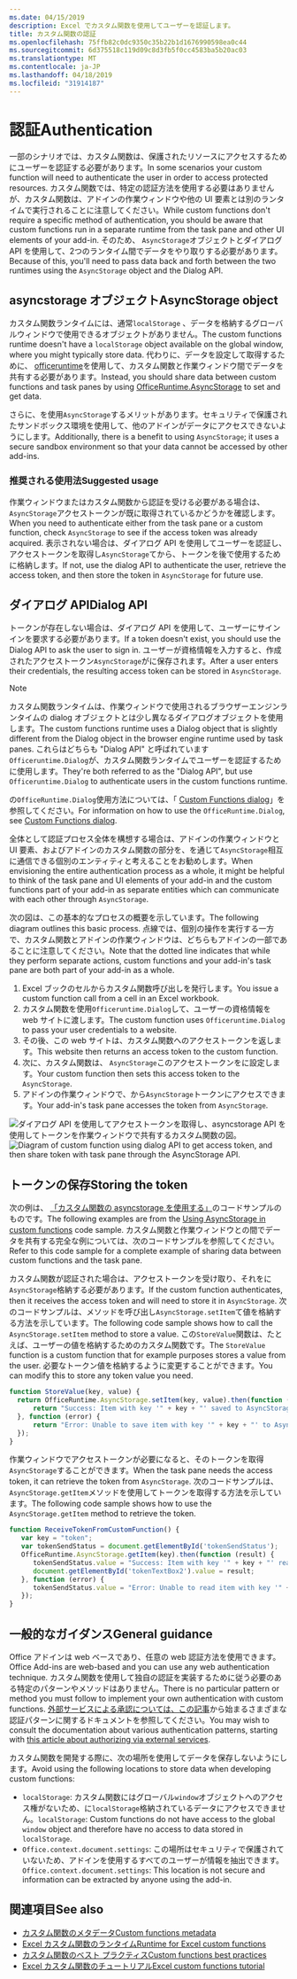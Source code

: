 ```yaml
---
ms.date: 04/15/2019
description: Excel でカスタム関数を使用してユーザーを認証します。
title: カスタム関数の認証
ms.openlocfilehash: 75ffb82c0dc9350c35b22b1d1676990598ea0c44
ms.sourcegitcommit: 6d375518c119d09c8d3fb5f0cc4583ba5b20ac03
ms.translationtype: MT
ms.contentlocale: ja-JP
ms.lasthandoff: 04/18/2019
ms.locfileid: "31914187"
---
```

# <a name="authentication"></a><span data-ttu-id="6733b-103">認証</span><span class="sxs-lookup"><span data-stu-id="6733b-103">Authentication</span></span>

<span data-ttu-id="6733b-104">一部のシナリオでは、カスタム関数は、保護されたリソースにアクセスするためにユーザーを認証する必要があります。</span><span class="sxs-lookup"><span data-stu-id="6733b-104">In some scenarios your custom function will need to authenticate the user in order to access protected resources.</span></span> <span data-ttu-id="6733b-105">カスタム関数では、特定の認証方法を使用する必要はありませんが、カスタム関数は、アドインの作業ウィンドウや他の UI 要素とは別のランタイムで実行されることに注意してください。</span><span class="sxs-lookup"><span data-stu-id="6733b-105">While custom functions don't require a specific method of authentication, you should be aware that custom functions run in a separate runtime from the task pane and other UI elements of your add-in.</span></span> <span data-ttu-id="6733b-106">そのため、 `AsyncStorage`オブジェクトとダイアログ API を使用して、2つのランタイム間でデータをやり取りする必要があります。</span><span class="sxs-lookup"><span data-stu-id="6733b-106">Because of this, you'll need to pass data back and forth between the two runtimes using the `AsyncStorage` object and the Dialog API.</span></span>
  
## <a name="asyncstorage-object"></a><span data-ttu-id="6733b-107">asyncstorage オブジェクト</span><span class="sxs-lookup"><span data-stu-id="6733b-107">AsyncStorage object</span></span>

<span data-ttu-id="6733b-108">カスタム関数ランタイムには、通常`localStorage` 、データを格納するグローバルウィンドウで使用できるオブジェクトがありません。</span><span class="sxs-lookup"><span data-stu-id="6733b-108">The custom functions runtime doesn't have a `localStorage` object available on the global window, where you might typically store data.</span></span> <span data-ttu-id="6733b-109">代わりに、データを設定して取得するために、 [officeruntime](/javascript/api/office-runtime/officeruntime.asyncstorage)を使用して、カスタム関数と作業ウィンドウ間でデータを共有する必要があります。</span><span class="sxs-lookup"><span data-stu-id="6733b-109">Instead, you should share data between custom functions and task panes by using [OfficeRuntime.AsyncStorage](/javascript/api/office-runtime/officeruntime.asyncstorage) to set and get data.</span></span>

<span data-ttu-id="6733b-110">さらに、を使用`AsyncStorage`するメリットがあります。セキュリティで保護されたサンドボックス環境を使用して、他のアドインがデータにアクセスできないようにします。</span><span class="sxs-lookup"><span data-stu-id="6733b-110">Additionally, there is a benefit to using `AsyncStorage`; it uses a secure sandbox environment so that your data cannot be accessed by other add-ins.</span></span>

### <a name="suggested-usage"></a><span data-ttu-id="6733b-111">推奨される使用法</span><span class="sxs-lookup"><span data-stu-id="6733b-111">Suggested usage</span></span>

<span data-ttu-id="6733b-112">作業ウィンドウまたはカスタム関数から認証を受ける必要がある場合は、 `AsyncStorage`アクセストークンが既に取得されているかどうかを確認します。</span><span class="sxs-lookup"><span data-stu-id="6733b-112">When you need to authenticate either from the task pane or a custom function, check `AsyncStorage` to see if the access token was already acquired.</span></span> <span data-ttu-id="6733b-113">表示されない場合は、ダイアログ API を使用してユーザーを認証し、アクセストークンを取得し`AsyncStorage`てから、トークンを後で使用するために格納します。</span><span class="sxs-lookup"><span data-stu-id="6733b-113">If not, use the dialog API to authenticate the user, retrieve the access token, and then store the token in `AsyncStorage` for future use.</span></span>

## <a name="dialog-api"></a><span data-ttu-id="6733b-114">ダイアログ API</span><span class="sxs-lookup"><span data-stu-id="6733b-114">Dialog API</span></span>

<span data-ttu-id="6733b-115">トークンが存在しない場合は、ダイアログ API を使用して、ユーザーにサインインを要求する必要があります。</span><span class="sxs-lookup"><span data-stu-id="6733b-115">If a token doesn't exist, you should use the Dialog API to ask the user to sign in.</span></span> <span data-ttu-id="6733b-116">ユーザーが資格情報を入力すると、作成されたアクセストークン`AsyncStorage`がに保存されます。</span><span class="sxs-lookup"><span data-stu-id="6733b-116">After a user enters their credentials, the resulting access token can be stored in `AsyncStorage`.</span></span>

> [!NOTE]
> <span data-ttu-id="6733b-117">カスタム関数ランタイムは、作業ウィンドウで使用されるブラウザーエンジンランタイムの dialog オブジェクトとは少し異なるダイアログオブジェクトを使用します。</span><span class="sxs-lookup"><span data-stu-id="6733b-117">The custom functions runtime uses a Dialog object that is slightly different from the Dialog object in the browser engine runtime used by task panes.</span></span> <span data-ttu-id="6733b-118">これらはどちらも "Dialog API" と呼ばれています`Officeruntime.Dialog`が、カスタム関数ランタイムでユーザーを認証するために使用します。</span><span class="sxs-lookup"><span data-stu-id="6733b-118">They're both referred to as the "Dialog API", but use `Officeruntime.Dialog` to authenticate users in the custom functions runtime.</span></span>

<span data-ttu-id="6733b-119">の`OfficeRuntime.Dialog`使用方法については、「 [Custom Functions dialog](/office/dev/add-ins/excel/custom-functions-dialog)」を参照してください。</span><span class="sxs-lookup"><span data-stu-id="6733b-119">For information on how to use the `OfficeRuntime.Dialog`, see [Custom Functions dialog](/office/dev/add-ins/excel/custom-functions-dialog).</span></span>

<span data-ttu-id="6733b-120">全体として認証プロセス全体を構想する場合は、アドインの作業ウィンドウと UI 要素、およびアドインのカスタム関数の部分を、を通じて`AsyncStorage`相互に通信できる個別のエンティティと考えることをお勧めします。</span><span class="sxs-lookup"><span data-stu-id="6733b-120">When envisioning the entire authentication process as a whole, it might be helpful to think of the task pane and UI elements of your add-in and the custom functions part of your add-in as separate entities which can communicate with each other through `AsyncStorage`.</span></span>

<span data-ttu-id="6733b-121">次の図は、この基本的なプロセスの概要を示しています。</span><span class="sxs-lookup"><span data-stu-id="6733b-121">The following diagram outlines this basic process.</span></span> <span data-ttu-id="6733b-122">点線では、個別の操作を実行する一方で、カスタム関数とアドインの作業ウィンドウは、どちらもアドインの一部であることに注意してください。</span><span class="sxs-lookup"><span data-stu-id="6733b-122">Note that the dotted line indicates that while they perform separate actions, custom functions and your add-in's task pane are both part of your add-in as a whole.</span></span>

1. <span data-ttu-id="6733b-123">Excel ブックのセルからカスタム関数呼び出しを発行します。</span><span class="sxs-lookup"><span data-stu-id="6733b-123">You issue a custom function call from a cell in an Excel workbook.</span></span>
2. <span data-ttu-id="6733b-124">カスタム関数を使用`Officeruntime.Dialog`して、ユーザーの資格情報を web サイトに渡します。</span><span class="sxs-lookup"><span data-stu-id="6733b-124">The custom function uses `Officeruntime.Dialog` to pass your user credentials to a website.</span></span>
3. <span data-ttu-id="6733b-125">その後、この web サイトは、カスタム関数へのアクセストークンを返します。</span><span class="sxs-lookup"><span data-stu-id="6733b-125">This website then returns an access token to the custom function.</span></span>
4. <span data-ttu-id="6733b-126">次に、カスタム関数は、 `AsyncStorage`このアクセストークンをに設定します。</span><span class="sxs-lookup"><span data-stu-id="6733b-126">Your custom function then sets this access token to the `AsyncStorage`.</span></span>
5. <span data-ttu-id="6733b-127">アドインの作業ウィンドウで、から`AsyncStorage`トークンにアクセスできます。</span><span class="sxs-lookup"><span data-stu-id="6733b-127">Your add-in's task pane accesses the token from `AsyncStorage`.</span></span>

<span data-ttu-id="6733b-128">![ダイアログ API を使用してアクセストークンを取得し、asyncstorage API を使用してトークンを作業ウィンドウで共有するカスタム関数の図。](../images/authentication-diagram.png "認証の図。")</span><span class="sxs-lookup"><span data-stu-id="6733b-128">![Diagram of custom function using dialog API to get access token, and then share token with task pane through the AsyncStorage API.](../images/authentication-diagram.png "Authentication diagram.")</span></span>

## <a name="storing-the-token"></a><span data-ttu-id="6733b-129">トークンの保存</span><span class="sxs-lookup"><span data-stu-id="6733b-129">Storing the token</span></span>

<span data-ttu-id="6733b-130">次の例は、 [「カスタム関数の asyncstorage を使用する」](https://github.com/OfficeDev/PnP-OfficeAddins/tree/master/Excel-custom-functions/AsyncStorage)のコードサンプルのものです。</span><span class="sxs-lookup"><span data-stu-id="6733b-130">The following examples are from the [Using AsyncStorage in custom functions](https://github.com/OfficeDev/PnP-OfficeAddins/tree/master/Excel-custom-functions/AsyncStorage) code sample.</span></span> <span data-ttu-id="6733b-131">カスタム関数と作業ウィンドウとの間でデータを共有する完全な例については、次のコードサンプルを参照してください。</span><span class="sxs-lookup"><span data-stu-id="6733b-131">Refer to this code sample for a complete example of sharing data between custom functions and the task pane.</span></span>

<span data-ttu-id="6733b-132">カスタム関数が認証された場合は、アクセストークンを受け取り、それをに`AsyncStorage`格納する必要があります。</span><span class="sxs-lookup"><span data-stu-id="6733b-132">If the custom function authenticates, then it receives the access token and will need to store it in `AsyncStorage`.</span></span> <span data-ttu-id="6733b-133">次のコードサンプルは、メソッドを呼び出し`AsyncStorage.setItem`て値を格納する方法を示しています。</span><span class="sxs-lookup"><span data-stu-id="6733b-133">The following code sample shows how to call the `AsyncStorage.setItem` method to store a value.</span></span> <span data-ttu-id="6733b-134">この`StoreValue`関数は、たとえば、ユーザーの値を格納するためのカスタム関数です。</span><span class="sxs-lookup"><span data-stu-id="6733b-134">The `StoreValue` function is a custom function that for example purposes stores a value from the user.</span></span> <span data-ttu-id="6733b-135">必要なトークン値を格納するように変更することができます。</span><span class="sxs-lookup"><span data-stu-id="6733b-135">You can modify this to store any token value you need.</span></span>

```javascript
function StoreValue(key, value) {
  return OfficeRuntime.AsyncStorage.setItem(key, value).then(function (result) {
      return "Success: Item with key '" + key + "' saved to AsyncStorage.";
  }, function (error) {
      return "Error: Unable to save item with key '" + key + "' to AsyncStorage. " + error;
  });
}
```

<span data-ttu-id="6733b-136">作業ウィンドウでアクセストークンが必要になると、そのトークンを取得`AsyncStorage`することができます。</span><span class="sxs-lookup"><span data-stu-id="6733b-136">When the task pane needs the access token, it can retrieve the token from `AsyncStorage`.</span></span> <span data-ttu-id="6733b-137">次のコードサンプルは、 `AsyncStorage.getItem`メソッドを使用してトークンを取得する方法を示しています。</span><span class="sxs-lookup"><span data-stu-id="6733b-137">The following code sample shows how to use the `AsyncStorage.getItem` method to retrieve the token.</span></span>

```javascript
function ReceiveTokenFromCustomFunction() {
   var key = "token";
   var tokenSendStatus = document.getElementById('tokenSendStatus');
   OfficeRuntime.AsyncStorage.getItem(key).then(function (result) {
      tokenSendStatus.value = "Success: Item with key '" + key + "' read from AsyncStorage.";
      document.getElementById('tokenTextBox2').value = result;
   }, function (error) {
      tokenSendStatus.value = "Error: Unable to read item with key '" + key + "' from AsyncStorage. " + error;
   });
}
```

## <a name="general-guidance"></a><span data-ttu-id="6733b-138">一般的なガイダンス</span><span class="sxs-lookup"><span data-stu-id="6733b-138">General guidance</span></span>

<span data-ttu-id="6733b-139">Office アドインは web ベースであり、任意の web 認証方法を使用できます。</span><span class="sxs-lookup"><span data-stu-id="6733b-139">Office Add-ins are web-based and you can use any web authentication technique.</span></span> <span data-ttu-id="6733b-140">カスタム関数を使用して独自の認証を実装するために従う必要のある特定のパターンやメソッドはありません。</span><span class="sxs-lookup"><span data-stu-id="6733b-140">There is no particular pattern or method you must follow to implement your own authentication with custom functions.</span></span> <span data-ttu-id="6733b-141">[外部サービスによる承認については、この記事](/office/dev/add-ins/develop/auth-external-add-ins?view=office-js)から始まるさまざまな認証パターンに関するドキュメントを参照してください。</span><span class="sxs-lookup"><span data-stu-id="6733b-141">You may wish to consult the documentation about various authentication patterns, starting with [this article about authorizing via external services](/office/dev/add-ins/develop/auth-external-add-ins?view=office-js).</span></span>  

<span data-ttu-id="6733b-142">カスタム関数を開発する際に、次の場所を使用してデータを保存しないようにします。</span><span class="sxs-lookup"><span data-stu-id="6733b-142">Avoid using the following locations to store data when developing custom functions:</span></span>  

- <span data-ttu-id="6733b-143">`localStorage`: カスタム関数にはグローバル`window`オブジェクトへのアクセス権がないため、に`localStorage`格納されているデータにアクセスできません。</span><span class="sxs-lookup"><span data-stu-id="6733b-143">`localStorage`: Custom functions do not have access to the global `window` object and therefore have no access to data     stored in `localStorage`.</span></span>
- <span data-ttu-id="6733b-144">`Office.context.document.settings`: この場所はセキュリティで保護されていないため、アドインを使用するすべてのユーザーが情報を抽出できます。</span><span class="sxs-lookup"><span data-stu-id="6733b-144">`Office.context.document.settings`:  This location is not secure and information can be extracted by anyone using the     add-in.</span></span>

## <a name="see-also"></a><span data-ttu-id="6733b-145">関連項目</span><span class="sxs-lookup"><span data-stu-id="6733b-145">See also</span></span>

* [<span data-ttu-id="6733b-146">カスタム関数のメタデータ</span><span class="sxs-lookup"><span data-stu-id="6733b-146">Custom functions metadata</span></span>](custom-functions-json.md)
* [<span data-ttu-id="6733b-147">Excel カスタム関数のランタイム</span><span class="sxs-lookup"><span data-stu-id="6733b-147">Runtime for Excel custom functions</span></span>](custom-functions-runtime.md)
* [<span data-ttu-id="6733b-148">カスタム関数のベスト プラクティス</span><span class="sxs-lookup"><span data-stu-id="6733b-148">Custom functions best practices</span></span>](custom-functions-best-practices.md)
* [<span data-ttu-id="6733b-149">Excel カスタム関数のチュートリアル</span><span class="sxs-lookup"><span data-stu-id="6733b-149">Excel custom functions tutorial</span></span>](excel-tutorial-custom-functions.md)
